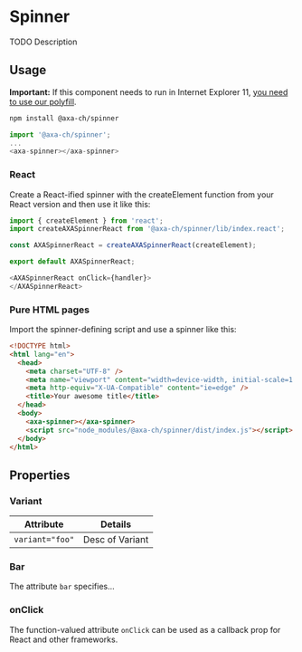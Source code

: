 # Spinner

TODO Description

## Usage

**Important:** If this component needs to run in Internet Explorer 11, [you need to use our polyfill](https://github.com/axa-ch/patterns-library/tree/develop/src/components/05-utils/polyfill).

```bash
npm install @axa-ch/spinner
```

```js
import '@axa-ch/spinner';
...
<axa-spinner></axa-spinner>
```

### React

Create a React-ified spinner with the createElement function from your React version and then use it like this:

```js
import { createElement } from 'react';
import createAXASpinnerReact from '@axa-ch/spinner/lib/index.react';

const AXASpinnerReact = createAXASpinnerReact(createElement);

export default AXASpinnerReact;
```

```js
<AXASpinnerReact onClick={handler}>
</AXASpinnerReact>
```

### Pure HTML pages

Import the spinner-defining script and use a spinner like this:

```html
<!DOCTYPE html>
<html lang="en">
  <head>
    <meta charset="UTF-8" />
    <meta name="viewport" content="width=device-width, initial-scale=1.0" />
    <meta http-equiv="X-UA-Compatible" content="ie=edge" />
    <title>Your awesome title</title>
  </head>
  <body>
    <axa-spinner></axa-spinner>
    <script src="node_modules/@axa-ch/spinner/dist/index.js"></script>
  </body>
</html>
```

## Properties

### Variant

| Attribute             | Details                 |
| --------------------- | ----------------------- |
| `variant="foo"`       | Desc of Variant         |

### Bar

The attribute `bar` specifies...

### onClick

The function-valued attribute `onClick` can be used as a callback prop for React and other frameworks.

